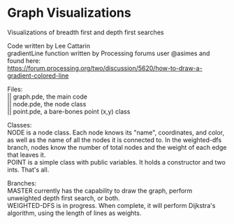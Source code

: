 # Graph Visualizations
Visualizations of breadth first and depth first searches

Code written by Lee Cattarin<br>
gradientLine function written by Processing forums user @asimes and found here:<br>
https://forum.processing.org/two/discussion/5620/how-to-draw-a-gradient-colored-line

Files:<br>
|| graph.pde, the main code<br>
|| node.pde, the node class<br>
|| point.pde, a bare-bones point (x,y) class

Classes:<br>
NODE is a node class. Each node knows its "name", coordinates, and color, as well as the name of all the nodes it is connected to. In the weighted-dfs branch, nodes know the number of total nodes and the weight of each edge that leaves it.<br>
POINT is a simple class with public variables. It holds a constructor and two ints. That's all.

Branches:<br>
MASTER currently has the capability to draw the graph, perform unweighted depth first search, or both.<br>
WEIGHTED-DFS is in progress. When complete, it will perform Dijkstra's algorithm, using the length of lines as weights.

